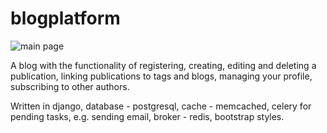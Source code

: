 # blogplatform

![main page](media/media/content_image/Screenshot%from%2022-01-24%08-30-32.png "Main page")

A blog with the functionality of registering, creating, editing and deleting a publication,
linking publications to tags and blogs, managing your profile, subscribing to other authors.

Written in django, database - postgresql, cache - memcached, celery for pending tasks, e.g. sending email, broker - redis, bootstrap styles.
